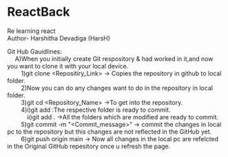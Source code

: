 # ReactBack
Re learning react
<br>Author- Harshitha Devadiga (HarsH)

Git Hub Gauidlines:
<br>&emsp;
A)When you initially create Git respository & had worked in it,and now you want to clone it with your local device.
          <br>&emsp;&emsp;
1)git clone <Repositiry_Link> -> Copies the repository in github to local folder.
          <br>&emsp;&emsp;
2)Now you can do any changes want to do in the repository in local folder.
		<br>&emsp;&emsp;
3)git cd <Repository_Name> ->To get into the repository.
		<br>&emsp;&emsp;
4)i)git add <NameOfFolderYouModifiedAndWantToAddToGitHuB> :The respective folder is ready to commit.
 		<br>&emsp;&emsp;&emsp;
  ii)git add . ->All the folders which are modified are ready to commit.
		<br>&emsp;&emsp;
5)git commit -m "<Commit_message>" -> commit the changes in local pc to the repository but this changes are not reflected in the GitHub yet.
		<br>&emsp;&emsp;
6)git push origin main -> Now all changes in the local pc are refelcted in the Original GitHub repesitory once u refresh the page.

